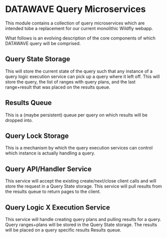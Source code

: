 # DATAWAVE Query Microservices

This module contains a collection of query microservices which are intended tobe a replacement for our current 
monolithic Wildfly webapp.  

What follows is an evolving description of the core components of which DATAWAVE query will be comprised.  

## Query State Storage
This will store the current state of the query such that any instance of a query logic execution service can pick up a 
query where it left off.  This will store the query, the list of ranges with query plans, and the last range+result that
was placed on the results queue.

## Results Queue
This is a (maybe persistent) queue per query on which results will be dropped into.

## Query Lock Storage
This is a mechanism by which the query execution services can control which instance is actually handling a query.

## Query API/Handler Service
This service will accept the existing create/next/close client calls and will store the request in a Query State 
storage.  This service will pull results from the results queue to return pages to the client.

## Query Logic X Execution Service
This service will handle creating query plans and pulling results for a query.  Query ranges+plans will be stored in the
Query State storage.  The results will be placed on a query specific results Results queue.  
